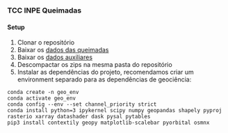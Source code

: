 
### TCC INPE Queimadas

#### Setup

1. Clonar o repositório
1. Baixar os [dados das queimadas](https://bit.ly/3IgHIXH)
1. Baixar os [dados auxiliares](https://bit.ly/3DYXow6)
1. Descompactar os zips na mesma pasta do repositório
1. Instalar as dependências do projeto, recomendamos criar um environment separado para as dependências de geociência:

```
conda create -n geo_env
conda activate geo_env
conda config --env --set channel_priority strict
conda install python=3 ipykernel scipy numpy geopandas shapely pyproj rasterio xarray datashader dask pysal pytables
pip3 install contextily geopy matplotlib-scalebar pyorbital osmnx
```

